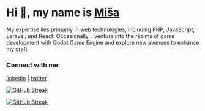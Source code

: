 <h1 align="left">Hi 👋, my name is <a href="https://www.linkedin.com/in/mi%C5%A1a-cvetkovi%C4%87-759a9699/" target="_blank">Miša</a></h1>

<p align="left">My expertise lies primarily in web technologies, including PHP, JavaScript, Laravel, and React. Occasionally, I venture into the realms of game development with Godot Game Engine and explore new avenues to enhance my craft. </p>

<h3 align="left">Connect with me:</h3>
<p align="left">
<a href="https://www.linkedin.com/in/mi%C5%A1a-cvetkovi%C4%87-759a9699/" rel="nofollow">linkedin</a> |
<a href="https://twitter.com/heyiammisa" rel="nofollow">twitter</a>
</p>

[![GitHub Streak](http://github-readme-streak-stats.herokuapp.com?user=misacvetkovic&theme=blue-green&date_format=M%20j%5B%2C%20Y%5D)](https://git.io/streak-stats)

[![GitHub Streak](https://streak-stats.demolab.com/?user=misacvetkovic)](https://git.io/streak-stats)
